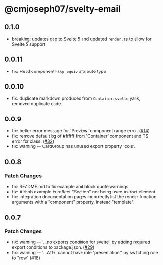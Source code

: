 # @cmjoseph07/svelty-email

## 0.1.0

- breaking: updates dep to Svelte 5 and updated `render.ts` to allow for Svelte 5 support

## 0.0.11

- fix: Head component `http-equiv` attribute typo

## 0.0.10

- fix: duplicate markdown produced from `Container.svelte` yank, removed duplicate code.

## 0.0.9

- fix: better error message for 'Preview' component range error. ([#14](https://github.com/carstenlebek/svelte-email/issues/14))
- fix: remove default bg of #ffffff from 'Container' component and TS error for class. ([#32](https://github.com/carstenlebek/svelte-email/issues/32))
- fix: warning -- CardGroup has unused export property 'cols'.

## 0.0.8

### Patch Changes

- fix: README.md to fix example and block quote warnings
- fix: Airbnb example to reflect "Section" not being used as root element
- fix: integration documentation pages incorrectly list the render function arguments with a "component" property, instead "template".

## 0.0.7

### Patch Changes

- fix: warning -- '...no exports condition for svelte.' by adding required export conditions to package.json. ([#29](https://github.com/carstenlebek/svelte-email/issues/29))
- fix: warning -- '...A11y: <td> cannot have role 'presentation'' by switching role to "row" ([#18](https://github.com/carstenlebek/svelte-email/issues/18))
